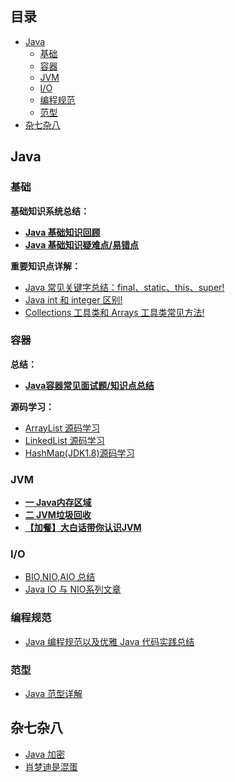 ## 目录

- [Java](#java)
  - [基础](#基础)
  - [容器](#容器)
  - [JVM](#jvm)
  - [I/O](#io)
  - [编程规范](#编程规范)
  - [范型](#范型)
- [杂七杂八](#杂七杂八)

## Java

### 基础

**基础知识系统总结：**

* **[Java 基础知识回顾](docs/java/Java基础知识.md)**
* **[Java 基础知识疑难点/易错点](docs/java/Java疑难点.md)**


**重要知识点详解：**

- [Java 常见关键字总结：final、static、this、super!](docs/java/Basis/final、static、this、super.md)
- [Java int 和 integer 区别!](docs/java/Basis/int&integer.md)
- [Collections 工具类和 Arrays 工具类常见方法!](docs/java/Basis/Arrays,CollectionsCommonMethods.md)


### 容器

**总结：**

* **[Java容器常见面试题/知识点总结](docs/java/collection/Java集合框架常见面试题.md)**

**源码学习：**

* [ArrayList 源码学习](docs/java/collection/ArrayList.md)
* [LinkedList 源码学习](docs/java/collection/LinkedList.md)
* [HashMap(JDK1.8)源码学习](docs/java/collection/HashMap.md)

### JVM

* **[一 Java内存区域](docs/java/jvm/Java内存区域.md)**
* **[二 JVM垃圾回收](docs/java/jvm/JVM垃圾回收.md)**
* **[【加餐】大白话带你认识JVM](docs/java/jvm/[加餐]大白话带你认识JVM.md)**

### I/O

* [BIO,NIO,AIO 总结](docs/java/BIO-NIO-AIO.md)
* [Java IO 与 NIO系列文章](docs/java/Java%20IO与NIO.md)


### 编程规范

* [Java 编程规范以及优雅 Java 代码实践总结](docs/java/Java编程规范.md)

### 范型

* [Java 范型详解](docs/java/Java范型.md)


## 杂七杂八

* [Java 加密](docs/others/Java加密.md)
* [肖梦迪是混蛋](docs/others/肖梦迪是混蛋.md)



